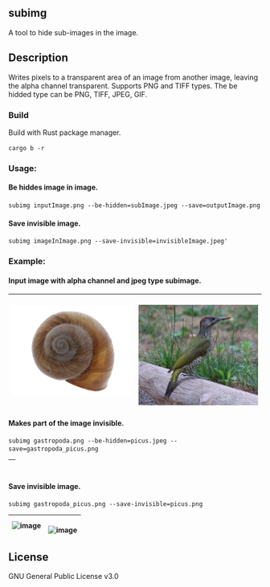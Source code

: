 ## subimg

A tool to hide sub-images in the image.

## Description

Writes pixels to a transparent area of an image from another image, leaving the alpha channel transparent. Supports PNG and TIFF types. The be hidded type can be PNG, TIFF, JPEG, GIF.

### Build

Build with Rust package manager.

```console
cargo b -r
```

### Usage:

#### Be hiddes image in image.

```console
subimg inputImage.png --be-hidden=subImage.jpeg --save=outputImage.png
```

#### Save invisible image.

```console
subimg imageInImage.png --save-invisible=invisibleImage.jpeg'
```

### Example:

#### Input image with alpha channel and jpeg type subimage.
|<img title="Image with alpha channel" src="md_img/gastropoda.png" alt="" width="325" height="">| <br> <img title="Additional image" src="md_img/picus.jpeg" alt="" width="325" height=""></br>|
|:-:|:-:|

#### Makes part of the image invisible.
```console
subimg gastropoda.png --be-hidden=picus.jpeg --save=gastropoda_picus.png
```
|<img title="Image in image" src="md_img/gastropoda_picus.png" alt="" width="325" height="">|
|:-:|

#### Save invisible image.
```console
subimg gastropoda_picus.png --save-invisible=picus.png
```
|<img title="Input image" src="md_img/gastropoda_picus.png" alt="image" width="325" height="">|<br> <img title="Otput subimage" src="md_img/picus.png" alt="image" width="325" height=""></br>|
|:-:|:-:|

## License

GNU General Public License v3.0
